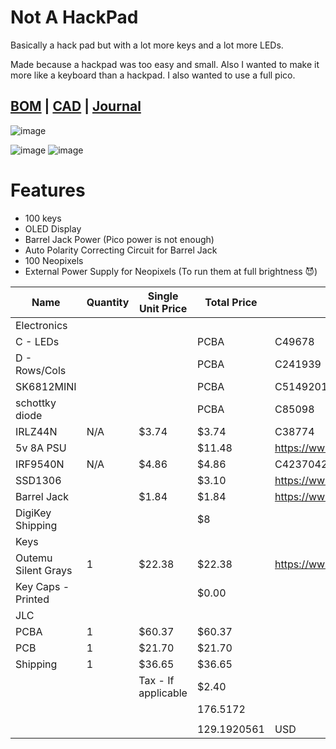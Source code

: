 # Not A HackPad

Basically a hack pad but with a lot more keys and a lot more LEDs. 

Made because a hackpad was too easy and small. Also I wanted to make it more like a keyboard than a hackpad. I also wanted to use a full pico.

## [BOM](https://docs.google.com/spreadsheets/d/1KeP3WG9XhRpOmTjCqM3hqRnjlMIbq6JLI_i9ZYCvpQc/edit?usp=sharing) | [CAD](https://cad.onshape.com/documents/e09ff01002204229131d6eeb/w/d4ffe006ec67723c6fe73dd8/e/5404e0c7dee7a93a5d70d53f) | [Journal](https://github.com/RunTheBot/NotAHackPad/blob/main/journal.md)

![image](https://hc-cdn.hel1.your-objectstorage.com/s/v3/f2d12adf2dd8d2c5410d7742ce670fa7a0d015b8_image.png)


![image](https://hc-cdn.hel1.your-objectstorage.com/s/v3/e4419d36a5dcb26c27e8058150020da9df8670d5_image.png)
![image](https://hc-cdn.hel1.your-objectstorage.com/s/v3/e38bd65cd81cb741fee232a9d774f51cc142aea5_image.png)

# Features
- 100 keys
- OLED Display
- Barrel Jack Power (Pico power is not enough)
- Auto Polarity Correcting Circuit for Barrel Jack
- 100 Neopixels
- External Power Supply for Neopixels (To run them at full brightness 😈)

|Name               |Quantity|Single Unit Price  |Total Price|URL/LCSC                                             |FIELD6 |FIELD7                               |
|-------------------|--------|-------------------|-----------|-----------------------------------------------------|-------|-------------------------------------|
|Electronics        |        |                   |           |                                                     |       |                                     |
|C - LEDs           |        |                   |PCBA       |C49678                                               |       |                                     |
|D - Rows/Cols      |        |                   |PCBA       |C241939                                              |       |                                     |
|SK6812MINI         |        |                   |PCBA       |C5149201                                             |       |                                     |
|schottky diode     |        |                   |PCBA       |C85098                                               |       |                                     |
|IRLZ44N            |N/A     |$3.74              |$3.74      |C38774                                               |DIGIKEY|https://www.digikey.ca/short/74vzwbdb|
|5v 8A PSU          |        |                   |$11.48     |https://www.aliexpress.com/item/4000521124523.html   |       |                                     |
|IRF9540N           |N/A     |$4.86              |$4.86      |C42370423                                            |DIGIKEY|                                     |
|SSD1306            |        |                   |$3.10      |https://www.aliexpress.com/item/1005005301005280.html|       |                                     |
|Barrel Jack        |        |$1.84              |$1.84      |https://www.aliexpress.com/item/4001206395694.html   |DIGIKEY|                                     |
|DigiKey Shipping   |        |                   |$8         |                                                     |       |                                     |
|Keys               |        |                   |           |                                                     |       |                                     |
|Outemu Silent Grays|1       |$22.38             |$22.38     |https://www.aliexpress.com/item/1005007052759423.html|       |                                     |
|Key Caps - Printed |        |                   |$0.00      |                                                     |       |                                     |
|JLC                |        |                   |           |                                                     |       |                                     |
|PCBA               |1       |$60.37             |$60.37     |                                                     |       |                                     |
|PCB                |1       |$21.70             |$21.70     |                                                     |       |                                     |
|Shipping           |1       |$36.65             |$36.65     |                                                     |       |                                     |
|                   |        |Tax - If applicable|$2.40      |                                                     |       |                                     |
|                   |        |                   |176.5172   |                                                     |       |                                     |
|                   |        |                   |           |                                                     |       |                                     |
|                   |        |                   |129.1920561|USD                                                  |       |                                     |
